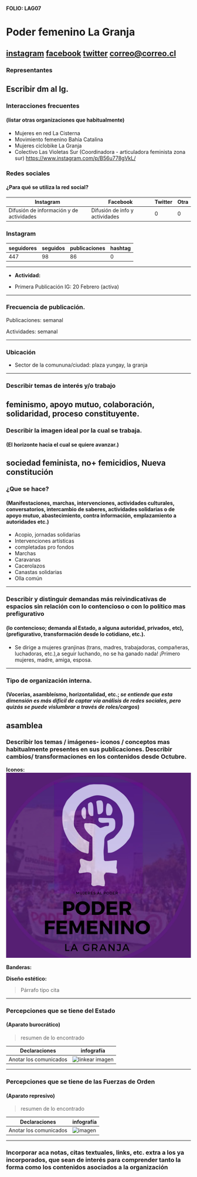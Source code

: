#### FOLIO: LAG07
# Poder femenino La Granja

[instagram](https://www.instagram.com/poderfemeninolagranja/)
[facebook](https://www.facebook.com/poderfemenino.lagranja)
[twitter]()
<correo@correo.cl>
---

### Representantes
#### 
Escribir dm al Ig. 
---
### Interacciones frecuentes
#### (listar otras organizaciones que habitualmente)
* Mujeres en red La Cisterna 
* Movimiento femenino Bahía Catalina 
* Mujeres ciclobike La Granja 
* Colectivo Las Violetas Sur (Coordinadora - articuladora feminista zona sur) https://www.instagram.com/p/B56u778gVkL/ 

### Redes sociales
#### ¿Para qué se utiliza la red social?
| Instagram | Facebook | Twitter | Otra 
|---|---|---|---|
|Difusión de información y de actividades|Difusión de info y actividades|0| 0|

### **Instagram**
| seguidores | seguidos | publicaciones | hashtag 
|---|---|---|---|
|447|98|86| 0

---

* **Actividad:**   

* Primera Publicación IG: 20 Febrero (activa)

---
### Frecuencia de publicación.

Publicaciones: semanal 

Actividades: semanal 

---
### Ubicación
* Sector de la comununa/ciudad: plaza yungay, la granja

---
### Describir temas de interés y/o trabajo
feminismo, apoyo mutuo, colaboración, solidaridad, proceso constituyente. 
---
### Describir la imagen ideal por la cual se trabaja.
#### (El horizonte hacia el cual se quiere avanzar.)
sociedad feminista, no+ femicidios, Nueva constitución 
---
### ¿Que se hace?
#### (Manifestaciones, marchas, intervenciones, actividades culturales, conversatorios, intercambio de saberes, actividades solidarias o de apoyo mutuo, abastecimiento, contra información, emplazamiento a autoridades etc.)
* Acopio, jornadas solidarias
* Intervenciones artísticas
* completadas pro fondos 
* Marchas 
* Caravanas
* Cacerolazos 
* Canastas solidarias
* Olla común 

---
### Describir y distinguir demandas más reivindicativas de espacios sin relación con lo contencioso o con lo político mas prefigurativo
#### (lo contencioso; demanda al Estado, a alguna autoridad, privados, etc), (prefigurativo, transformación desde lo cotidiano, etc.).
* Se dirige a mujeres granjinas (trans, madres, trabajadoras, compañeras, luchadoras, etc.),a seguir luchando, no se ha ganado nada! ¡Primero mujeres, madre, amiga, esposa. 
---
### Tipo de organización interna.
#### (Vocerías, asambleísmo, horizontalidad, etc.; *se entiende que esta dimensión es más difícil de captar vía análisis de redes sociales, pero quizás se puede vislumbrar a través de roles/cargos*)
asamblea
---
### Describir los temas / imágenes- iconos / conceptos mas habitualmente presentes en sus publicaciones. Describir cambios/ transformaciones en los contenidos desde Octubre.

**Iconos:**
![linkear imagen](fem.png) 

**Banderas:**

**Diseño estético:**

> Párrafo tipo cita 

---
### Percepciones que se tiene del Estado
#### (Aparato burocrático)
> resumen de lo encontrado

| Declaraciones | infografía | 
|---|---|
|Anotar los comunicados | ![linkear imagen]() |

---
### Percepciones que se tiene de las Fuerzas de Orden
#### (Aparato represivo)
> resumen de lo encontrado

| Declaraciones | infografía | 
|---|---|
|Anotar los comunicados | ![imagen]() |


---
### Incorporar aca notas, citas textuales, links, etc. extra a los ya incorporados, que sean de interés para comprender tanto la forma como los contenidos asociados a la organización
